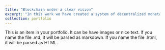 ```yaml
---
title: "Blockchain under a clear vision"
excerpt: "In this work we have created a system of decentralized monetary transactions based on the Blockchain technology, it is an academic work with the aim of illustrating as much as possible the functioning of the latter. It is an application programmed in java using libraries such as java-security, RSA, SHA-256 etc.<br/><img src='/images/500x300.png'>"
collection: portfolio
---
```


This is an item in your portfolio. It can be have images or nice text. If you name the file .md, it will be parsed as markdown. If you name the file .html, it will be parsed as HTML. 

